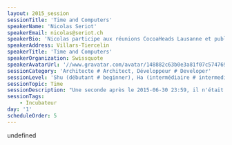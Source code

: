 ```yaml
---
layout: 2015_session
sessionTitle: 'Time and Computers'
speakerName: 'Nicolas Seriot'
speakerEmail: nicolas@seriot.ch
speakerBio: 'Nicolas participe aux réunions CocoaHeads Lausanne et publie régulièrement son code sur GitHub. Il s’est notamment intéressé aux APIs privées sur iOS, à la sécurité des applications distribués sur l’App Store, au runtime Objective-C, à la sécurité de l’API Twitter et à Unicode. Nicolas a présenté son travail dans des conférences telles que BlackHat, NSConference et Hack In The Box et bien sûr Soft-Shake. Nicolas a d’abord travaillé sur divers projets à Sen:te avant de s’occuper des applications iOS chez Swissquote. Il est titulaire d’un diplôme d’ingénieur HES (Yverdon) en informatique logiciel et d’un Master of Advanced Studies en Lutte contre la criminalité économique (Neuchâtel).'
speakerAddress: Villars-Tiercelin
speakerTitle: 'Time and Computers'
speakerOrganization: Swissquote
speakerAvatarUrl: '//www.gravatar.com/avatar/148882c63b0e3a81f07c57476950641f?size=200&default=mm'
sessionCategory: 'Architecte # Architect, Développeur # Developer'
sessionLevel: 'Shu (débutant # beginner), Ha (intermédiaire # intermediate), Ri (avancé # advanced)'
sessionTopic: Time
sessionDescription: "Une seconde après le 2015-06-30 23:59, il n'était pas 2015-07-01 00:00 mais 2015-06-30 23:60. En effet, le Bureau International des Poids et Mesures (BIPM) a, comme presque chaque année, décidé d'ajouter une seconde intercalaire au temps civil international (UTC) pour tenir compte du ralentissement de la rotation de la terre.\n\nL'ajout de cette seconde pose de nombreux problèmes de programmation et de synchronisation. Par exemple, de nombreuses places de bourse suspendent ainsi les échanges autour de la seconde fatidique. Cette seconde intercalaire est passablement contestée, au point que l'Union International des Télécommunication (UIT) se réunira en novembre à Genève pour décider ou non de sa suppression.\n\nL'occasion pour nous d'examiner précisément:\n- pourquoi et comment cette seconde est ajoutée (ou supprimée)\n- comment les systèmes informatiques gèrent son passage\n- comment les ordinateurs synchronisent leurs horloges (NTP)\n- quelles sont les horloges de référence au niveau mondial\n- comment informer les systèmes qui ne sont pas connectés à Internet? (SCADA, ...)\n- comment fonctionnent les systèmes POSIX pour qui chaque jour dure exactement 86400 secondes\n- comment sont gérés les fuseaux horaires et l'heure d'été\n- quel rapport entre l'heure GPS et le temps atomique international (TAI)\n- quelles erreurs de programmation éviter (distinction date et durée)\n\nLes exemples seront basés sur l'environnement Unix / OS X."
sessionTags:
    - Incubateur
day: '1'
scheduleOrder: 5
---
```


undefined
